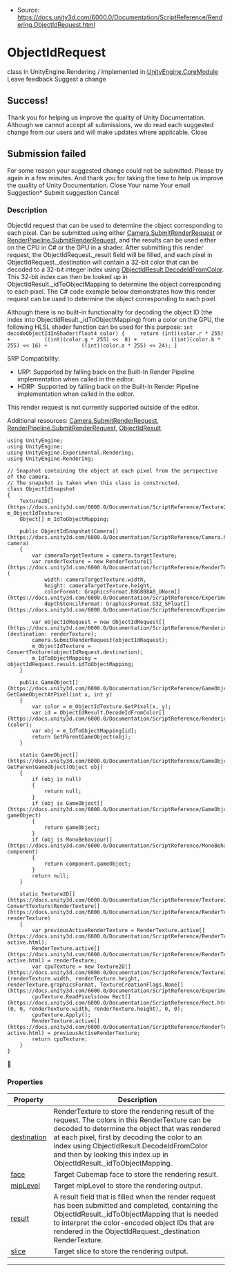* Source: https://docs.unity3d.com/6000.0/Documentation/ScriptReference/Rendering.ObjectIdRequest.html

# ObjectIdRequest
class in UnityEngine.Rendering
/
Implemented in:[UnityEngine.CoreModule](https://docs.unity3d.com/6000.0/Documentation/ScriptReference/UnityEngine.CoreModule.html)
Leave feedback
Suggest a change
## Success!
Thank you for helping us improve the quality of Unity Documentation. Although we cannot accept all submissions, we do read each suggested change from our users and will make updates where applicable.
Close
## Submission failed
For some reason your suggested change could not be submitted. Please <a>try again</a> in a few minutes. And thank you for taking the time to help us improve the quality of Unity Documentation.
Close
Your name Your email Suggestion* Submit suggestion
Cancel
### Description
ObjectId request that can be used to determine the object corresponding to each pixel. Can be submitted using either [Camera.SubmitRenderRequest](https://docs.unity3d.com/6000.0/Documentation/ScriptReference/Camera.SubmitRenderRequest.html) or [RenderPipeline.SubmitRenderRequest](https://docs.unity3d.com/6000.0/Documentation/ScriptReference/Rendering.RenderPipeline.SubmitRenderRequest.html), and the results can be used either on the CPU in C# or the GPU in a shader.
After submitting this render request, the ObjectIdRequest._result field will be filled, and each pixel in ObjectIdRequest._destination will contain a 32-bit color that can be decoded to a 32-bit integer index using [ObjectIdResult.DecodeIdFromColor](https://docs.unity3d.com/6000.0/Documentation/ScriptReference/Rendering.ObjectIdResult.DecodeIdFromColor.html). This 32-bit index can then be looked up in ObjectIdResult._idToObjectMapping to determine the object corresponding to each pixel. The C# code example below demonstrates how this render request can be used to determine the object corresponding to each pixel.  
  
Although there is no built-in functionality for decoding the object ID (the index into ObjectIdResult._idToObjectMapping) from a color on the GPU, the following HLSL shader function can be used for this purpose: `int decodeObjectIdInShader(float4 color) {     return (int)(color.r * 255) +           ((int)(color.g * 255) <<  8) +           ((int)(color.b * 255) << 16) +           ((int)(color.a * 255) << 24); }`  
  
SRP Compatibility: 
  * URP: Supported by falling back on the Built-In Render Pipeline implementation when called in the editor.
  * HDRP: Supported by falling back on the Built-In Render Pipeline implementation when called in the editor.


This render request is not currently supported outside of the editor.  
  
Additional resources: [Camera.SubmitRenderRequest](https://docs.unity3d.com/6000.0/Documentation/ScriptReference/Camera.SubmitRenderRequest.html), [RenderPipeline.SubmitRenderRequest](https://docs.unity3d.com/6000.0/Documentation/ScriptReference/Rendering.RenderPipeline.SubmitRenderRequest.html), [ObjectIdResult](https://docs.unity3d.com/6000.0/Documentation/ScriptReference/Rendering.ObjectIdResult.html).
```
using UnityEngine;
using UnityEngine;
using UnityEngine.Experimental.Rendering;
using UnityEngine.Rendering;  
  
// Snapshot containing the object at each pixel from the perspective of the camera.
// The snapshot is taken when this class is constructed.
class ObjectIdSnapshot
{
    Texture2D[](https://docs.unity3d.com/6000.0/Documentation/ScriptReference/Texture2D.html) m_ObjectIdTexture;
    Object[] m_IdToObjectMapping;  
  
    public ObjectIdSnapshot(Camera[](https://docs.unity3d.com/6000.0/Documentation/ScriptReference/Camera.html) camera)
    {
        var cameraTargetTexture = camera.targetTexture;
        var renderTexture = new RenderTexture[](https://docs.unity3d.com/6000.0/Documentation/ScriptReference/RenderTexture.html)(
            width: cameraTargetTexture.width,
            height: cameraTargetTexture.height,
            colorFormat: GraphicsFormat.R8G8B8A8_UNorm[](https://docs.unity3d.com/6000.0/Documentation/ScriptReference/Experimental.Rendering.GraphicsFormat.R8G8B8A8_UNorm.html),
            depthStencilFormat: GraphicsFormat.D32_SFloat[](https://docs.unity3d.com/6000.0/Documentation/ScriptReference/Experimental.Rendering.GraphicsFormat.D32_SFloat.html));  
  
        var objectIdRequest = new ObjectIdRequest[](https://docs.unity3d.com/6000.0/Documentation/ScriptReference/Rendering.ObjectIdRequest.html)(destination: renderTexture);
        camera.SubmitRenderRequest(objectIdRequest);
        m_ObjectIdTexture = ConvertTexture(objectIdRequest.destination);
        m_IdToObjectMapping = objectIdRequest.result.idToObjectMapping;
    }  
  
    public GameObject[](https://docs.unity3d.com/6000.0/Documentation/ScriptReference/GameObject.html) GetGameObjectAtPixel(int x, int y)
    {
        var color = m_ObjectIdTexture.GetPixel(x, y);
        var id = ObjectIdResult.DecodeIdFromColor[](https://docs.unity3d.com/6000.0/Documentation/ScriptReference/Rendering.ObjectIdResult.DecodeIdFromColor.html)(color);
        var obj = m_IdToObjectMapping[id];
        return GetParentGameObject(obj);
    }  
  
    static GameObject[](https://docs.unity3d.com/6000.0/Documentation/ScriptReference/GameObject.html) GetParentGameObject(Object obj)
    {
        if (obj is null)
        {
            return null;
        }
        if (obj is GameObject[](https://docs.unity3d.com/6000.0/Documentation/ScriptReference/GameObject.html) gameObject)
        {
            return gameObject;
        }
        if (obj is MonoBehaviour[](https://docs.unity3d.com/6000.0/Documentation/ScriptReference/MonoBehaviour.html) component)
        {
            return component.gameObject;
        }
        return null;
    }  
  
    static Texture2D[](https://docs.unity3d.com/6000.0/Documentation/ScriptReference/Texture2D.html) ConvertTexture(RenderTexture[](https://docs.unity3d.com/6000.0/Documentation/ScriptReference/RenderTexture.html) renderTexture)
    {
        var previousActiveRenderTexture = RenderTexture.active[](https://docs.unity3d.com/6000.0/Documentation/ScriptReference/RenderTexture-active.html);
        RenderTexture.active[](https://docs.unity3d.com/6000.0/Documentation/ScriptReference/RenderTexture-active.html) = renderTexture;
        var cpuTexture = new Texture2D[](https://docs.unity3d.com/6000.0/Documentation/ScriptReference/Texture2D.html)(renderTexture.width, renderTexture.height, renderTexture.graphicsFormat, TextureCreationFlags.None[](https://docs.unity3d.com/6000.0/Documentation/ScriptReference/Experimental.Rendering.TextureCreationFlags.None.html));
        cpuTexture.ReadPixels(new Rect[](https://docs.unity3d.com/6000.0/Documentation/ScriptReference/Rect.html)(0, 0, renderTexture.width, renderTexture.height), 0, 0);
        cpuTexture.Apply();
        RenderTexture.active[](https://docs.unity3d.com/6000.0/Documentation/ScriptReference/RenderTexture-active.html) = previousActiveRenderTexture;
        return cpuTexture;
    }
}

```

### Properties
Property | Description  
---|---  
[destination](https://docs.unity3d.com/6000.0/Documentation/ScriptReference/Rendering.ObjectIdRequest-destination.html) | RenderTexture to store the rendering result of the request. The colors in this RenderTexture can be decoded to determine the object that was rendered at each pixel, first by decoding the color to an index using ObjectIdResult.DecodeIdFromColor and then by looking this index up in ObjectIdResult._idToObjectMapping.  
[face](https://docs.unity3d.com/6000.0/Documentation/ScriptReference/Rendering.ObjectIdRequest-face.html) | Target Cubemap face to store the rendering result.  
[mipLevel](https://docs.unity3d.com/6000.0/Documentation/ScriptReference/Rendering.ObjectIdRequest-mipLevel.html) | Target mipLevel to store the rendering output.  
[result](https://docs.unity3d.com/6000.0/Documentation/ScriptReference/Rendering.ObjectIdRequest-result.html) | A result field that is filled when the render request has been submitted and completed, containing the ObjectIdResult._idToObjectMapping that is needed to interpret the color-encoded object IDs that are rendered in the ObjectIdRequest._destination RenderTexture.  
[slice](https://docs.unity3d.com/6000.0/Documentation/ScriptReference/Rendering.ObjectIdRequest-slice.html) | Target slice to store the rendering output.  
* * *
